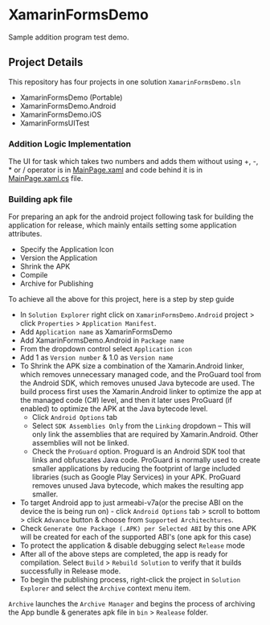 # XamarinFormsDemo
Sample addition program test demo. 

## Project Details
This repository has four projects in one solution `XamarinFormsDemo.sln`
* XamarinFormsDemo (Portable)
* XamarinFormsDemo.Android
* XamarinFormsDemo.iOS
* XamarinFormsUITest

### Addition Logic Implementation
The UI for task which takes two numbers and adds them without using +, -, * or / operator is in [MainPage.xaml](https://github.com/ksarang2009/XamarinFormsDemo/blob/master/XamarinFormsDemo/XamarinFormsDemo/XamarinFormsDemo/MainPage.xaml) and code behind it is in [MainPage.xaml.cs](https://github.com/ksarang2009/XamarinFormsDemo/blob/master/XamarinFormsDemo/XamarinFormsDemo/XamarinFormsDemo/MainPage.xaml.cs) file.

### Building apk file
For preparing an apk for the android project following task for building the application for release, which mainly entails setting some application attributes.
  * Specify the Application Icon
  * Version the Application
  * Shrink the APK
  * Compile
  * Archive for Publishing
  
To achieve all the above for this project, here is a step by step guide
* In `Solution Explorer` right click on `XamarinFormsDemo.Android` project > click `Properties` > `Application Manifest`.
* Add `Application name` as XamarinFormsDemo
* Add XamarinFormsDemo.Android in `Package name`
* From the dropdown control select `Application icon`
* Add 1 as `Version number` & 1.0 as `Version name`
* To Shrink the APK size a combination of the Xamarin.Android linker, which removes unnecessary managed code, and the ProGuard tool from the Android SDK, which removes unused Java bytecode are used. The build process first uses the Xamarin.Android linker to optimize the app at the managed code (C#) level, and then it later uses ProGuard (if enabled) to optimize the APK at the Java bytecode level.
  * Click `Android Options` tab
  * Select `SDK Assemblies Only` from the `Linking` dropdown – This will only link the assemblies that are required by Xamarin.Android. Other assemblies will not be linked.
  * Check the `ProGuard` option. Proguard is an Android SDK tool that links and obfuscates Java code. ProGuard is normally used to create smaller applications by reducing the footprint of large included libraries (such as Google Play Services) in your APK. ProGuard removes unused Java bytecode, which makes the resulting app smaller.
* To target Android app to just armeabi-v7a(or the precise ABI on the device the is being run on) - click `Android Options` tab > scroll to bottom > click `Advance` button & choose from `Supported Architechtures`.
* Check `Generate One Package (.APK) per Selected ABI` by this one APK will be created for each of the supported ABI's (one apk for this case)
* To protect the application & disable debugging select `Release` mode
* After all of the above steps are completed, the app is ready for compilation. Select `Build` > `Rebuild Solution` to verify that it builds successfully in Release mode.
* To begin the publishing process, right-click the project in `Solution Explorer` and select the `Archive` context menu item.

`Archive` launches the `Archive Manager` and begins the process of archiving the App bundle & generates apk file in `bin` > `Realease` folder.